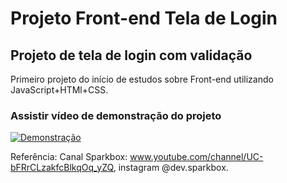 # Projeto Front-end Tela de Login
## Projeto de tela de login com validação

Primeiro projeto do início de estudos sobre Front-end utilizando JavaScript+HTMl+CSS.

### Assistir vídeo de demonstração do projeto
[![Demonstração](http://img.youtube.com/vi/J_DwTWHHv6E/0.jpg)](http://www.youtube.com/watch?v=J_DwTWHHv6E "Demonstração do projeto")


Referência: Canal Sparkbox: www.youtube.com/channel/UC-bFRrCLzakfcBlkqOq_yZQ, instagram @dev.sparkbox.
